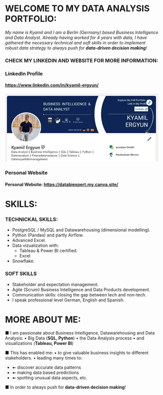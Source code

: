 # WELCOME TO MY DATA ANALYSIS PORTFOLIO:

*My name is Kyamil and I am a Berlin (Germany) based Business Intelligence and Data Analyst.
Already having worked for 4 years with data, I have gathered the necessary technical and soft skills
in order to implement robust data strategy to always push for **data-driven decision making**!*

### CHECK MY LINKEDIN AND WEBSITE FOR MORE INFORMATION:

### LinkedIn Profile
#### https://www.linkedin.com/in/kyamil-ergyun/

![alt text](image.png)

### Personal Website
#### Personal Website: https://databiexpert.my.canva.site/

# SKILLS:

### TECHNICKAL SKILLS:

- PostgreSQL / MySQL and Datawarehousing (dimensional modelling).
- Python (Pandas) and partly Airflow.
- Advanced Excel.
- Data vizualization with:
    - Tableau & Power BI certified.
    - Excel 
- Snowflake.

### SOFT SKILLS

- Stakeholder and expectation management.
- Agile (Scrum) Business Intelligence and Data Products development.
- Communication skills: closing the gap between tech and non-tech.
- I speak professional level German, English and Spanish.


# MORE ABOUT ME:

■ I am passionate about Business Intelligence, Datawarehousing and Data Analysis:
• Big Data (**SQL, Python**)
• the Data Analysis process
• and visualizations (**Tableau, Power BI**)

■ This has enabled me:
• to give valuable business insights to different stakeholders.
• leading many times to:
* ➼ discover accurate data patterns
* ➼ making data based predictions
* ➼ spotting unusual data aspects, etc.

■ In order to always push for **data-driven decision making**!
